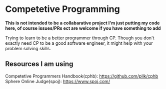 # Competetive Programming

**This is not intended to be a collabarative project I'm just putting my code
here, of course issues/PRs ect are welcome if you have something to add**

Trying to learn to be a better programmer through CP.
Though you don't exactly need CP to be a good software engineer, it might help
with your problem solving skills.

## Resources I am using

Competetive Programmers Handbook(cphb): https://github.com/pllk/cphb
Sphere Online Judge(spoj): https://www.spoj.com/
